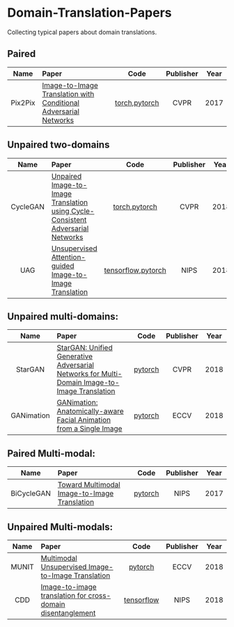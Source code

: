 # Domain-Translation-Papers
Collecting typical papers about domain translations.

## Paired

|Name|Paper|Code|Publisher|Year|
|:----:|:-----|:----:|:----:|:----:|
|Pix2Pix|[Image-to-Image Translation with Conditional Adversarial Networks](https://arxiv.org/pdf/1611.07004.pdf)|[torch](https://github.com/phillipi/pix2pix),[pytorch](https://github.com/junyanz/pytorch-CycleGAN-and-pix2pix)|CVPR|2017|

## Unpaired two-domains

|Name|Paper|Code|Publisher|Year|
|:----:|:-----|:----:|:----:|:----:|
|CycleGAN|[Unpaired Image-to-Image Translation using Cycle-Consistent Adversarial Networks](https://arxiv.org/pdf/1703.10593.pdf)|[torch](https://github.com/junyanz/CycleGAN),[pytorch](https://github.com/junyanz/pytorch-CycleGAN-and-pix2pix)|CVPR|2018|
|UAG|[Unsupervised Attention-guided Image-to-Image Translation](https://arxiv.org/pdf/1806.02311.pdf)|[tensorflow](https://github.com/AlamiMejjati/Unsupervised-Attention-guided-Image-to-Image-Translation),[pytorch](https://github.com/yhlleo/uaggan)|NIPS|2018|

## Unpaired multi-domains:

|Name|Paper|Code|Publisher|Year|
|:----:|:-----|:----:|:----:|:----:|
|StarGAN|[StarGAN: Unified Generative Adversarial Networks for Multi-Domain Image-to-Image Translation](https://arxiv.org/pdf/1711.09020.pdf)|[pytorch](https://github.com/yunjey/stargan)|CVPR|2018|
|GANimation|[GANimation: Anatomically-aware Facial Animation from a Single Image](https://arxiv.org/pdf/1807.09251.pdf)|[pytorch](https://github.com/albertpumarola/GANimation)|ECCV|2018|

   
## Paired Multi-modal:
|Name|Paper|Code|Publisher|Year|
|:----:|:-----|:----:|:----:|:----:|
|BiCycleGAN|[Toward Multimodal Image-to-Image Translation](https://arxiv.org/pdf/1711.11586.pdf)|[pytorch](https://github.com/junyanz/BicycleGAN)|NIPS|2017|

## Unpaired Multi-modals:
|Name|Paper|Code|Publisher|Year|
|:----:|:-----|:----:|:----:|:----:|
|MUNIT|[Multimodal Unsupervised Image-to-Image Translation](https://arxiv.org/pdf/1804.04732.pdf)|[pytorch](https://github.com/NVlabs/MUNIT)|ECCV|2018|
|CDD|[Image-to-image translation for cross-domain disentanglement](https://arxiv.org/pdf/1805.09730.pdf)|[tensorflow](https://github.com/agonzgarc/cross-domain-disen)|NIPS|2018|
